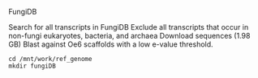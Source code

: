 FungiDB

Search for all transcripts in FungiDB
Exclude all transcripts that occur in non-fungi eukaryotes, bacteria, and archaea
Download sequences (1.98 GB)
Blast against Oe6 scaffolds with a low e-value threshold.


```
cd /mnt/work/ref_genome
mkdir fungiDB
